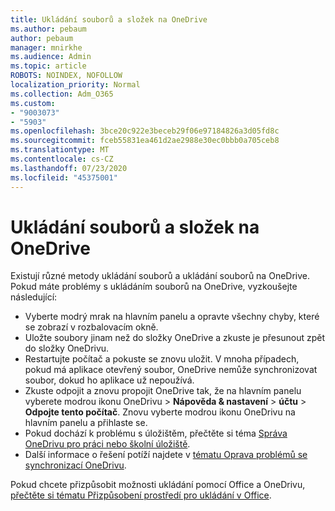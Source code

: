 ```yaml
---
title: Ukládání souborů a složek na OneDrive
ms.author: pebaum
author: pebaum
manager: mnirkhe
ms.audience: Admin
ms.topic: article
ROBOTS: NOINDEX, NOFOLLOW
localization_priority: Normal
ms.collection: Adm_O365
ms.custom:
- "9003073"
- "5903"
ms.openlocfilehash: 3bce20c922e3beceb29f06e97184826a3d05fd8c
ms.sourcegitcommit: fceb55831ea461d2ae2988e30ec0bbb0a705ceb8
ms.translationtype: MT
ms.contentlocale: cs-CZ
ms.lasthandoff: 07/23/2020
ms.locfileid: "45375001"
---
```

# <a name="saving-files-and-folders-to-onedrive"></a>Ukládání souborů a složek na OneDrive

Existují různé metody ukládání souborů a ukládání souborů na OneDrive. Pokud máte problémy s ukládáním souborů na OneDrive, vyzkoušejte následující:

- Vyberte modrý mrak na hlavním panelu a opravte všechny chyby, které se zobrazí v rozbalovacím okně.
- Uložte soubory jinam než do složky OneDrive a zkuste je přesunout zpět do složky OneDrivu.
- Restartujte počítač a pokuste se znovu uložit. V mnoha případech, pokud má aplikace otevřený soubor, OneDrive nemůže synchronizovat soubor, dokud ho aplikace už nepoužívá.    
- Zkuste odpojit a znovu propojit OneDrive tak, že na hlavním panelu vyberete modrou ikonu OneDrivu > **Nápověda & nastavení**  >  **účtu**  >  **Odpojte tento počítač**. Znovu vyberte modrou ikonu OneDrivu na hlavním panelu a přihlaste se.
- Pokud dochází k problému s úložištěm, přečtěte si téma [Správa OneDrivu pro práci nebo školní úložiště](https://support.microsoft.com/office/manage-your-onedrive-for-work-or-school-storage-31519161-059c-4764-b6f8-f5cd29f7fe68).
- Další informace o řešení potíží najdete v [tématu Oprava problémů se synchronizací OneDrivu](https://docs.microsoft.com/alchemyinsights/fix-onedrive-sync-issues).  

Pokud chcete přizpůsobit možnosti ukládání pomocí Office a OneDrivu, [přečtěte si tématu Přizpůsobení prostředí pro ukládání v Office](https://support.microsoft.com/office/customize-the-save-experience-in-office-786200a7-f5f2-4d26-a3ae-b78c60dd5d3b).
